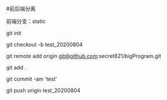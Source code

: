 #前后端分离  

前端分支：static

git init

git checkout -b test_20200804

git remote add origin git@github.com:secret821/bigProgram.git

git add .

git commit -am 'test'

git push origin test_20200804
